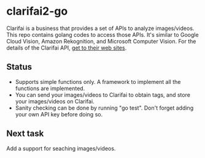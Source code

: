 # clarifai2-go
Clarifai is a business that provides a set of APIs to analyze images/videos.  This repo contains golang codes to access those APIs.  It's similar to Google Cloud Vision, Amazon Rekognition, and Microsoft Computer Vision.  For the details of the Clarifai API, [get to their web sites](https://clarifai.com/developer/).

## Status
* Supports simple functions only. A framework to implement all the functions are implemented.  
* You can send your images/videos to Clarifai to obtain tags, and store your images/videos on Clarifai.
* Sanity checking can be done by running "go test".  Don't forget adding your own API key before doing so.

## Next task
Add a support for seaching images/videos.
